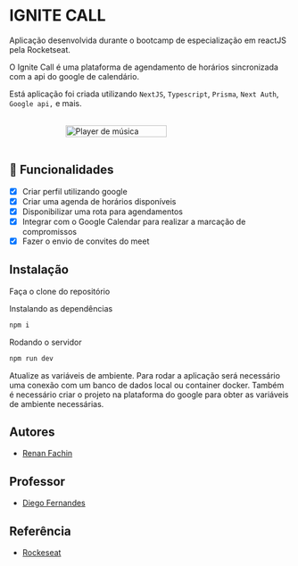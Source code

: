 # IGNITE CALL
Aplicação desenvolvida durante o bootcamp de especialização em reactJS pela Rocketseat.

O Ignite Call é uma plataforma de agendamento de horários sincronizada com a api do google de calendário.

Está aplicação foi criada utilizando `NextJS`, `Typescript`, `Prisma`, `Next Auth`, `Google api,` e mais.

<br>
<div style="display: flex; justify-content:center; gap: 30px">
  <img alt="Player de música" src="https://i.imgur.com/kDUEzYe.jpg" width="60%">
</div>
<br>  

## 🎯 Funcionalidades 

- [x] Criar perfil utilizando google
- [x] Criar uma agenda de horários disponíveis
- [x] Disponibilizar uma rota para agendamentos
- [x] Integrar com o Google Calendar para realizar a marcação de compromissos
- [x] Fazer o envio de convites do meet

## Instalação
Faça o clone do repositório

Instalando as dependências
```bash
npm i
```

Rodando o servidor
```bash
npm run dev
```

Atualize as variáveis de ambiente.
Para rodar a aplicação será necessário uma conexão com um banco de dados local ou container docker. Também é necessário criar o projeto na plataforma do google para obter as variáveis de ambiente necessárias.

## Autores

- [Renan Fachin](https://github.com/RenanFachin/)

## Professor

- [Diego Fernandes](https://github.com/diego3g)

## Referência

- [Rockeseat](https://www.rocketseat.com.br/)